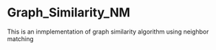 Graph_Similarity_NM
===================

This is an inmplementation of graph similarity algorithm using neighbor matching
